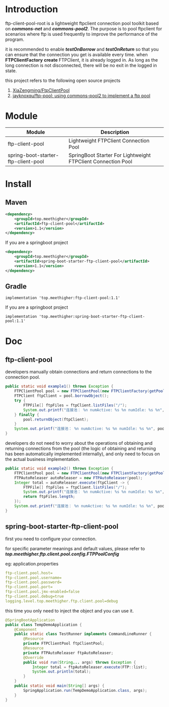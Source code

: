# Introduction

ftp-client-pool-root is a lightweight ftpclient connection pool toolkit based on ***commons-net*** and ***commons-pool2***. The purpose is to pool ftpclient for scenarios where ftp is used frequently to improve the performance of the program.

it is recommended to enable ***testOnBorrow*** and ***testOnReturn*** so that you can ensure that the connection you get is available every time.
when **FTPClientFactory** **create** FTPClient, it is already logged in. As long as the long connection is not disconnected, there will be no exit in the logged in state.

this project refers to the following open source projects

1. [XiaZengming/FtpClientPool](https://github.com/XiaZengming/FtpClientPool)
2. [jayknoxqu/ftp-pool: using commons-pool2 to implement a ftp pool](https://github.com/jayknoxqu/ftp-pool)

# Module

| Module                              | Description                                                  |
| ----------------------------------- | ------------------------------------------------------------ |
| ftp-client-pool                     | Lightweight FTPClient Connection Pool                        |
| spring-boot-starter-ftp-client-pool | SpringBoot Starter For Lightweight FTPClient Connection Pool |

# Install

## Maven

```xml
<dependency>
    <groupId>top.meethigher</groupId>
    <artifactId>ftp-client-pool</artifactId>
    <version>1.1</version>
</dependency>
```

If you are a springboot project

```xml
<dependency>
    <groupId>top.meethigher</groupId>
    <artifactId>spring-boot-starter-ftp-client-pool</artifactId>
    <version>1.1</version>
</dependency>
```

## Gradle

```
implementation 'top.meethigher:ftp-client-pool:1.1'
```

If you are a springboot project

```
implementation 'top.meethigher:spring-boot-starter-ftp-client-pool:1.1'
```

# Doc

## ftp-client-pool

developers manually obtain connections and return connections to the connection pool.

```java
public static void example1() throws Exception {
    FTPClientPool pool = new FTPClientPool(new FTPClientFactory(getPoolConfig()));
    FTPClient ftpClient = pool.borrowObject();
    try {
        FTPFile[] ftpFiles = ftpClient.listFiles("/");
        System.out.printf("连接池： %n numActive: %s %n numIdle: %s %n", pool.getNumActive(), pool.getNumIdle());
    } finally {
        pool.returnObject(ftpClient);
    }
    System.out.printf("连接池： %n numActive: %s %n numIdle: %s %n", pool.getNumActive(), pool.getNumIdle());
}
```

developers do not need to worry about the operations of obtaining and returning connections from the pool (the logic of obtaining and returning has been automatically implemented internally), and only need to focus on the actual business implementation.

```java
public static void example2() throws Exception {
    FTPClientPool pool = new FTPClientPool(new FTPClientFactory(getPoolConfig()));
    FTPAutoReleaser autoReleaser = new FTPAutoReleaser(pool);
    Integer total = autoReleaser.execute(ftpClient -> {
        FTPFile[] ftpFiles = ftpClient.listFiles("/");
        System.out.printf("连接池： %n numActive: %s %n numIdle: %s %n", pool.getNumActive(), pool.getNumIdle());
        return ftpFiles.length;
    });
    System.out.printf("连接池： %n numActive: %s %n numIdle: %s %n", pool.getNumActive(), pool.getNumIdle());
}
```

## spring-boot-starter-ftp-client-pool

first you need to configure your connection. 

for specific parameter meanings and default values, please refer to ***top.meethigher.ftp.client.pool.config.FTPPoolConfig***

eg: application.properties

```yml
ftp-client.pool.host=
ftp-client.pool.username=
ftp-client.pool.password=
ftp-client.pool.port=
ftp-client.pool.jmx-enabled=false
ftp-client.pool.debug=true
logging.level.top.meethigher.ftp.client.pool=debug
```

this time you only need to inject the object and you can use it.

```java
@SpringBootApplication
public class TempDemoApplication {
    @Component
    public static class TestRunner implements CommandLineRunner {
        @Resource
        private FTPClientPool ftpClientPool;
        @Resource
        private FTPAutoReleaser ftpAutoReleaser;
        @Override
        public void run(String... args) throws Exception {
            Integer total = ftpAutoReleaser.execute(FTP::list);
            System.out.println(total);
        }
    }
    public static void main(String[] args) {
        SpringApplication.run(TempDemoApplication.class, args);
    }
}
```

